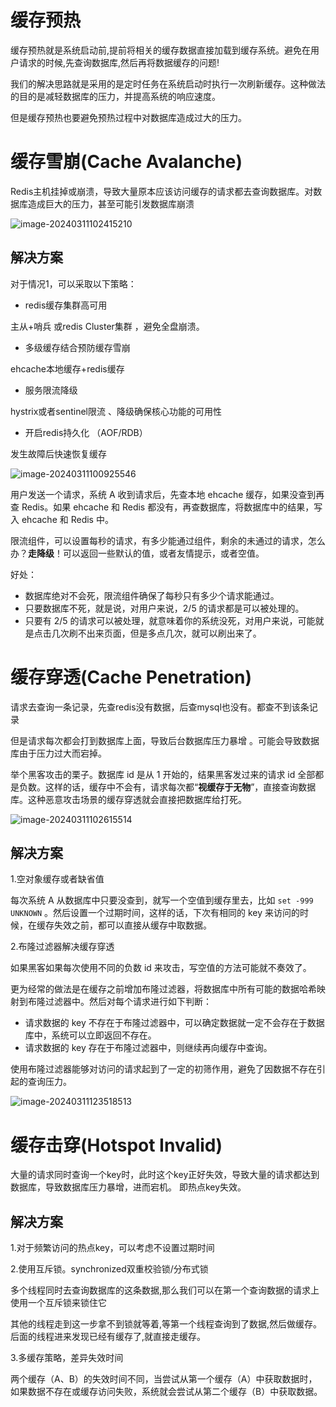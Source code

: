 # 缓存预热

缓存预热就是系统启动前,提前将相关的缓存数据直接加载到缓存系统。避免在用户请求的时候,先查询数据库,然后再将数据缓存的问题! 

我们的解决思路就是采用的是定时任务在系统启动时执行一次刷新缓存。这种做法的目的是减轻数据库的压力，并提高系统的响应速度。

但是缓存预热也要避免预热过程中对数据库造成过大的压力。

# 缓存雪崩(Cache Avalanche)

Redis主机挂掉或崩溃，导致大量原本应该访问缓存的请求都去查询数据库。对数据库造成巨大的压力，甚至可能引发数据库崩溃

![image-20240311102415210](https://gitee.com/dongguo4812_admin/image/raw/master/image/202403111024420.png)

## 解决方案

对于情况1，可以采取以下策略：

- redis缓存集群高可用

主从+哨兵 或redis Cluster集群 ，避免全盘崩溃。

- 多级缓存结合预防缓存雪崩

ehcache本地缓存+redis缓存

- 服务限流降级

hystrix或者sentinel限流 、降级确保核心功能的可用性

- 开启redis持久化 （AOF/RDB）

发生故障后快速恢复缓存

![image-20240311100925546](https://gitee.com/dongguo4812_admin/image/raw/master/image/202403111009994.png)

用户发送一个请求，系统 A 收到请求后，先查本地 ehcache 缓存，如果没查到再查 Redis。如果 ehcache 和 Redis 都没有，再查数据库，将数据库中的结果，写入 ehcache 和 Redis 中。

限流组件，可以设置每秒的请求，有多少能通过组件，剩余的未通过的请求，怎么办？**走降级**！可以返回一些默认的值，或者友情提示，或者空值。

好处：

- 数据库绝对不会死，限流组件确保了每秒只有多少个请求能通过。
- 只要数据库不死，就是说，对用户来说，2/5 的请求都是可以被处理的。
- 只要有 2/5 的请求可以被处理，就意味着你的系统没死，对用户来说，可能就是点击几次刷不出来页面，但是多点几次，就可以刷出来了。



# 缓存穿透(Cache Penetration)

请求去查询一条记录，先查redis没有数据，后查mysql也没有。都查不到该条记录

但是请求每次都会打到数据库上面，导致后台数据库压力暴增 。可能会导致数据库由于压力过大而宕掉。



举个黑客攻击的栗子。数据库 id 是从 1 开始的，结果黑客发过来的请求 id 全部都是负数。这样的话，缓存中不会有，请求每次都“**视缓存于无物**”，直接查询数据库。这种恶意攻击场景的缓存穿透就会直接把数据库给打死。

![image-20240311102615514](https://gitee.com/dongguo4812_admin/image/raw/master/image/202403111026682.png)

## 解决方案

1.空对象缓存或者缺省值

每次系统 A 从数据库中只要没查到，就写一个空值到缓存里去，比如 `set -999 UNKNOWN` 。然后设置一个过期时间，这样的话，下次有相同的 key 来访问的时候，在缓存失效之前，都可以直接从缓存中取数据。

2.布隆过滤器解决缓存穿透

如果黑客如果每次使用不同的负数 id 来攻击，写空值的方法可能就不奏效了。

更为经常的做法是在缓存之前增加布隆过滤器，将数据库中所有可能的数据哈希映射到布隆过滤器中。然后对每个请求进行如下判断：

- 请求数据的 key 不存在于布隆过滤器中，可以确定数据就一定不会存在于数据库中，系统可以立即返回不存在。
- 请求数据的 key 存在于布隆过滤器中，则继续再向缓存中查询。

使用布隆过滤器能够对访问的请求起到了一定的初筛作用，避免了因数据不存在引起的查询压力。

![image-20240311123518513](https://gitee.com/dongguo4812_admin/image/raw/master/image/202403111236668.png)

# 缓存击穿(Hotspot Invalid)

大量的请求同时查询一个key时，此时这个key正好失效，导致大量的请求都达到数据库，导致数据库压力暴增，进而宕机。  即热点key失效。



## 解决方案

1.对于频繁访问的热点key，可以考虑不设置过期时间

2.使用互斥锁。synchronized双重校验锁/分布式锁

多个线程同时去查询数据库的这条数据,那么我们可以在第一个查询数据的请求上使用一个互斥锁来锁住它

其他的线程走到这一步拿不到锁就等着,等第一个线程查询到了数据,然后做缓存。后面的线程进来发现已经有缓存了,就直接走缓存。

3.多缓存策略，差异失效时间

两个缓存（A、B）的失效时间不同，当尝试从第一个缓存（A）中获取数据时，如果数据不存在或缓存访问失败，系统就会尝试从第二个缓存（B）中获取数据。
